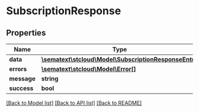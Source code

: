 # SubscriptionResponse

## Properties

| Name        | Type                                                                                  | Description | Notes      |
| ----------- | ------------------------------------------------------------------------------------- | ----------- | ---------- |
| **data**    | [**\sematext\stcloud\Model\SubscriptionResponseEntry**](SubscriptionResponseEntry.md) |             | [optional] |
| **errors**  | [**\sematext\stcloud\Model\Error[]**](Error.md)                                       |             | [optional] |
| **message** | **string**                                                                            |             | [optional] |
| **success** | **bool**                                                                              |             | [optional] |

[[Back to Model list]](../../README.md#documentation-for-models) [[Back to API list]](../../README.md#documentation-for-api-endpoints) [[Back to README]](../../README.md)
